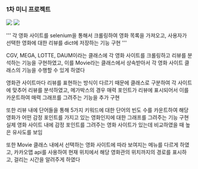 ### 1차 미니 프로젝트

>>>
<img src="https://img.shields.io/badge/Python-3776AB?style=flat&logo=Python&logoColor=white"/>
<img src="https://img.shields.io/badge/React-61DAFB?style=flat&logo=React&logoColor=white"/>

'''
각 영화 사이트를 selenium을 통해서 크롤링하여 영화 목록을 가져오고,
사용자가 선택한 영화에 대한 리뷰를 dict에 저장하는 기능 구현
'''

CGV, MEGA, LOTTE, DAUM이라는 클래스에 각 영화 사이트를 크롤링하고 리뷰를 분석하는 기능을 구현하였고,
이를 Movie라는 클래스에서 상속받아서 각 영화 사이트 클래스의 기능을 수행할 수 있게 하였다

영화관 사이트마다 리뷰를 표현하는 방식이 다르기 때문에 클래스로 구분하여 각 사이트에 맞추어
리뷰를 분석하였고, 메가박스의 경우 매력 포인트가 리뷰에 표시되어서 이를 카운트하여
매력 그래프를 그려주는 기능을 추가 구현

또한 리뷰 내에 단어들을 통해 5가지 키워드에 대한 단어의 빈도 수를 카운트하여
해당 영화가 어떤 감정 포인트를 가지고 있는 영화인지에 대한 그래프를 그려주는 기능 구현
실제 영화 사이트 내에 감정 포인트를 그려주는 영화 사이트가 있는데 비교하였을 때 높은 유사도를 보임

또한 Movie 클래스 내에서 선택하는 영화 사이트에 따라 보여지는 메뉴를 다르게 하였고, 카카오맵 api를 사용하여
현재 위치에서 해당 영화관의 위치까지의 경로를 표시하고, 걸리는 시간을 알려주게 하였다

